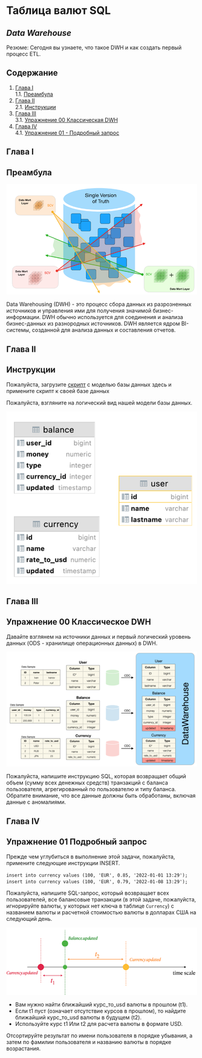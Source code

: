 # Таблица валют SQL

## _Data Warehouse_

Резюме: Сегодня вы узнаете, что такое DWH и как создать первый процесс ETL.

## Содержание

1. [Глава I](#глава-i) \
    1.1. [Преамбула](#преамбула)
2. [Глава II](#глава-ii) \
    2.1. [Инструкции](#инструкции)
3. [Глава III](#глава-iii) \
    3.1. [Упражнение 00 Классическая DWH](#упражнение-00-классическая-dwh)  
4. [Глава IV](#глава-iv) \
    4.1. [Упражнение 01 - Подробный запрос](#упражнение-01-подробный-запрос)  

## Глава I
## Преамбула

![T01_01](misc/images/DWH.png)

Data Warehousing (DWH) - это процесс сбора данных из разрозненных источников и управления ими для получения значимой бизнес-информации. DWH обычно используется для соединения и анализа бизнес-данных из разнородных источников. DWH является ядром BI-системы, созданной для анализа данных и составления отчетов.

## Глава II
## Инструкции

Пожалуйста, загрузите [скрипт](src/database/model.sql) с моделью базы данных здесь и примените скрипт к своей базе данных

Пожалуйста, взгляните на логический вид нашей модели базы данных.

![T01_06](misc/images/tables.png)

## Глава III
## Упражнение 00 Классическое DWH

Давайте взглянем на источники данных и первый логический уровень данных (ODS - хранилище операционных данных) в DWH.

![T01_06](misc/images/ODS.png)

Пожалуйста, напишите инструкцию SQL, которая возвращает общий объем (сумму всех денежных средств) транзакций с баланса пользователя, агрегированный по пользователю и типу баланса. Обратите внимание, что все данные должны быть обработаны, включая данные с аномалиями. 

## Глава IV
## Упражнение 01 Подробный запрос

Прежде чем углубиться в выполнение этой задачи, пожалуйста, примените следующие инструкции INSERT.

`insert into currency values (100, 'EUR', 0.85, '2022-01-01 13:29');`
`insert into currency values (100, 'EUR', 0.79, '2022-01-08 13:29');`

Пожалуйста, напишите SQL-запрос, который возвращает всех пользователей, все балансовые транзакции (в этой задаче, пожалуйста, игнорируйте валюты, у которых нет ключа в таблице `Currency`) с названием валюты и расчетной стоимостью валюты в долларах США на следующий день.

![T01_06](misc/images/currency.png)

- Вам нужно найти ближайший курс_то_usd валюты в прошлом (t1).
- Если t1 пуст (означает отсутствие курсов в прошлом), то найдите ближайший курс_то_usd валюты в будущем (t2).
- Используйте курс t1 Или t2 для расчета валюты в формате USD.

Отсортируйте результат по имени пользователя в порядке убывания, а затем по фамилии пользователя и названию валюты в порядке возрастания.
